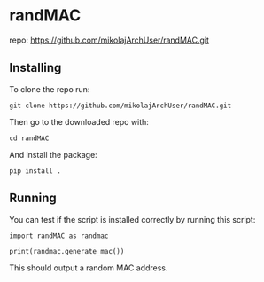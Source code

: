 # randMAC

repo: https://github.com/mikolajArchUser/randMAC.git

## Installing

To clone the repo run:

```
git clone https://github.com/mikolajArchUser/randMAC.git
```

Then go to the downloaded repo with:
```
cd randMAC
```

And install the package:
```
pip install .
```

## Running

You can test if the script is installed correctly by running this script:

```
import randMAC as randmac

print(randmac.generate_mac())
```

This should output a random MAC address.
